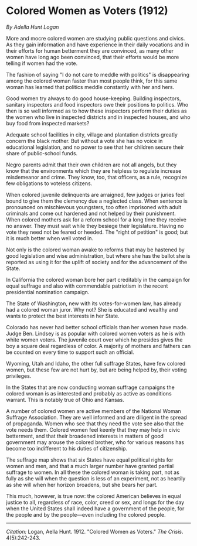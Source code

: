 # Colored Women as Voters (1912)

*By Adella Hunt Logan*

More and mocre colored women are studying public questions and civics. As they gain information and have experience in their daily vocations and in their efforts for human betterment they are convinced, as many other women have long ago been convinced, that their efforts would be more telling if women had the vote.

The fashion of saying "I do not care to meddle with politics" is disappearing among the colored woman faster than most people think, for this same woman has learned that politics meddle constantly with her and hers.

Good women try always to do good house-keeping. Building inspectors, sanitary inspectors and food inspectors owe their positions to politics. Who then is so well informed as to how these inspectors perform their duties as the women who live in inspected districts and in inspected houses, and who buy food from inspected markets?

Adequate school facilities in city, village and plantation districts greatly concern the black mother. But without a vote she has no voice in educational legislation, and no power to see that her children secure their share of public-school funds.

Negro parents admit that their own children are not all angels, but they know that the environments which they are helpless to regulate increase misdemeanor and crime. They know, too, that officers, as a rule, recognize few obligations to voteless citizens.

When colored juvenile delinquents are arraigned, few judges or juries feel bound to give them the clemency due a neglected class. When sentence is pronounced on mischievous youngsters, too often imprisoned with adult criminals and come out hardened and not helped by their punishment. When colored mothers ask for a reform school for a long time they receive no answer. They must wait while they besiege their legislature. Having no vote they need not be feared or heeded. The "right of petition" is good; but it is much better when well voted in.

Not only is the colored woman awake to reforms that may be hastened by good legislation and wise administration, but where she has the ballot she is reported as using it for the uplift of society and for the advancement of the State.

In California the colored woman bore her part creditably in the campaign for equal suffrage and also with commendable patriotism in the recent presidential nomination campaign.

The State of Washington, new with its votes-for-women law, has already had a colored woman juror. Why not? She is educated and wealthy and wants to protect the best interests in her State.

Colorado has never had better school officials than her women have made. Judge Ben. Lindsey is as popular with colored women voters as he is with white women voters. The juvenile court over which he presides gives the boy a square deal regardless of color. A majority of mothers and fathers can be counted on every time to support such an official.

Wyoming, Utah and Idaho, the other full suffrage States, have few colored women, but these few are not hurt by, but are being helped by, their voting privileges.

In the States that are now conducting woman suffrage campaigns the colored woman is as interested and probably as active as conditions warrant. This is notably true of Ohio and Kansas.

A number of colored women are active members of the National Woman Suffrage Association. They are well informed and are diligent in the spread of propaganda. Women who see that they need the vote see also that the vote needs them. Colored women feel keenly that they may help in civic betterment, and that their broadened interests in matters of good government may arouse the colored brother, who for various reasons has become too indifferent to his duties of citizenship.

The suffrage map shows that six States have equal political rights for women and men, and that a much larger number have granted partial suffrage to women. In all these the colored woman is taking part, not as fully as she will when the question is less of an experiment, not as heartily as she will when her horizon broadens, but she bears her part.

This much, however, is true now: the colored American believes in equal justice to all, regardless of race, color, creed or sex, and longs for the day when the United States shall indeed have a government of the people, for the people and by the people—even including the colored people. 


_________________
*Citation:* Logan, Aella Hunt. 1912. "Colored Women as Voters." *The Crisis*. 4(5):242-243.
